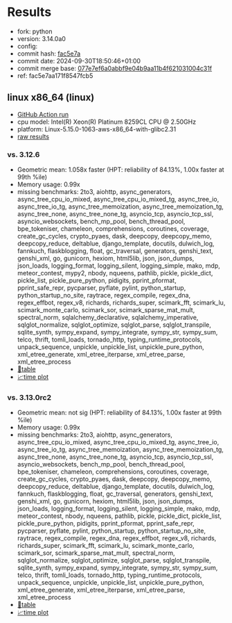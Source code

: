 # Results

- fork: python
- version: 3.14.0a0
- config: 
- commit hash: [fac5e7a](https://github.com/python/cpython/commit/fac5e7a)
- commit date: 2024-09-30T18:50:46+01:00
- commit merge base: [077e7ef6a0abbf9e04b9aa11b4f621031004c31f](https://github.com/python/cpython/commit/077e7ef6a0abbf9e04b9aa11b4f621031004c31f)
- ref: fac5e7aa171f8547fcb5

## linux x86_64 (linux)

- [GitHub Action run](https://github.com/facebookexperimental/free-threading-benchmarking/actions/runs/11112063908)
- cpu model: Intel(R) Xeon(R) Platinum 8259CL CPU @ 2.50GHz
- platform: Linux-5.15.0-1063-aws-x86_64-with-glibc2.31
- [raw results](bm-20240930-linux-x86_64-python-fac5e7aa171f8547fcb5-3.14.0a0-fac5e7a.json)

### vs. 3.12.6

- Geometric mean: 1.058x faster (HPT: reliability of 84.13%, 1.00x faster at 99th %ile)
- Memory usage: 0.99x
- missing benchmarks: 2to3, aiohttp, async_generators, async_tree_cpu_io_mixed, async_tree_cpu_io_mixed_tg, async_tree_io, async_tree_io_tg, async_tree_memoization, async_tree_memoization_tg, async_tree_none, async_tree_none_tg, asyncio_tcp, asyncio_tcp_ssl, asyncio_websockets, bench_mp_pool, bench_thread_pool, bpe_tokeniser, chameleon, comprehensions, coroutines, coverage, create_gc_cycles, crypto_pyaes, dask, deepcopy, deepcopy_memo, deepcopy_reduce, deltablue, django_template, docutils, dulwich_log, fannkuch, flaskblogging, float, gc_traversal, generators, genshi_text, genshi_xml, go, gunicorn, hexiom, html5lib, json, json_dumps, json_loads, logging_format, logging_silent, logging_simple, mako, mdp, meteor_contest, mypy2, nbody, nqueens, pathlib, pickle, pickle_dict, pickle_list, pickle_pure_python, pidigits, pprint_pformat, pprint_safe_repr, pycparser, pyflate, pylint, python_startup, python_startup_no_site, raytrace, regex_compile, regex_dna, regex_effbot, regex_v8, richards, richards_super, scimark_fft, scimark_lu, scimark_monte_carlo, scimark_sor, scimark_sparse_mat_mult, spectral_norm, sqlalchemy_declarative, sqlalchemy_imperative, sqlglot_normalize, sqlglot_optimize, sqlglot_parse, sqlglot_transpile, sqlite_synth, sympy_expand, sympy_integrate, sympy_str, sympy_sum, telco, thrift, tomli_loads, tornado_http, typing_runtime_protocols, unpack_sequence, unpickle, unpickle_list, unpickle_pure_python, xml_etree_generate, xml_etree_iterparse, xml_etree_parse, xml_etree_process
- [📄table](bm-20240930-linux-x86_64-python-fac5e7aa171f8547fcb5-3.14.0a0-fac5e7a-vs-3.12.6.md)
- [📈time plot](bm-20240930-linux-x86_64-python-fac5e7aa171f8547fcb5-3.14.0a0-fac5e7a-vs-3.12.6.svg)

### vs. 3.13.0rc2

- Geometric mean: not sig (HPT: reliability of 84.13%, 1.00x faster at 99th %ile)
- Memory usage: 0.99x
- missing benchmarks: 2to3, aiohttp, async_generators, async_tree_cpu_io_mixed, async_tree_cpu_io_mixed_tg, async_tree_io, async_tree_io_tg, async_tree_memoization, async_tree_memoization_tg, async_tree_none, async_tree_none_tg, asyncio_tcp, asyncio_tcp_ssl, asyncio_websockets, bench_mp_pool, bench_thread_pool, bpe_tokeniser, chameleon, comprehensions, coroutines, coverage, create_gc_cycles, crypto_pyaes, dask, deepcopy, deepcopy_memo, deepcopy_reduce, deltablue, django_template, docutils, dulwich_log, fannkuch, flaskblogging, float, gc_traversal, generators, genshi_text, genshi_xml, go, gunicorn, hexiom, html5lib, json, json_dumps, json_loads, logging_format, logging_silent, logging_simple, mako, mdp, meteor_contest, nbody, nqueens, pathlib, pickle, pickle_dict, pickle_list, pickle_pure_python, pidigits, pprint_pformat, pprint_safe_repr, pycparser, pyflate, pylint, python_startup, python_startup_no_site, raytrace, regex_compile, regex_dna, regex_effbot, regex_v8, richards, richards_super, scimark_fft, scimark_lu, scimark_monte_carlo, scimark_sor, scimark_sparse_mat_mult, spectral_norm, sqlglot_normalize, sqlglot_optimize, sqlglot_parse, sqlglot_transpile, sqlite_synth, sympy_expand, sympy_integrate, sympy_str, sympy_sum, telco, thrift, tomli_loads, tornado_http, typing_runtime_protocols, unpack_sequence, unpickle, unpickle_list, unpickle_pure_python, xml_etree_generate, xml_etree_iterparse, xml_etree_parse, xml_etree_process
- [📄table](bm-20240930-linux-x86_64-python-fac5e7aa171f8547fcb5-3.14.0a0-fac5e7a-vs-3.13.0rc2.md)
- [📈time plot](bm-20240930-linux-x86_64-python-fac5e7aa171f8547fcb5-3.14.0a0-fac5e7a-vs-3.13.0rc2.svg)

